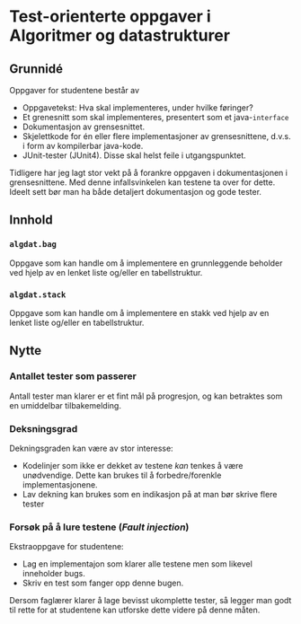 Test-orienterte oppgaver i Algoritmer og datastrukturer
==========================================================

Grunnidé
------------------------------

Oppgaver for studentene består av

- Oppgavetekst: Hva skal implementeres, under hvilke føringer?
- Et grenesnitt som skal implementeres, presentert som et java-`interface`
- Dokumentasjon av grensesnittet.
- Skjelettkode for én eller flere implementasjoner av grensesnittene, d.v.s. i form av kompilerbar java-kode.
- JUnit-tester (JUnit4). Disse skal helst feile i utgangspunktet.

Tidligere har jeg lagt stor vekt på å forankre oppgaven i dokumentasjonen i grensesnittene. Med denne infallsvinkelen kan testene ta over for dette. Ideelt sett bør man ha både detaljert dokumentasjon og gode tester.

Innhold
---------------------------

### `algdat.bag`

Oppgave som kan handle om å implementere en grunnleggende beholder ved hjelp av en lenket liste og/eller en tabellstruktur.

### `algdat.stack`
Oppgave som kan handle om å implementere en stakk ved hjelp av en lenket liste og/eller en tabellstruktur.

Nytte
------------------

### Antallet tester som passerer
Antall tester man klarer er et fint mål på progresjon, og kan betraktes som en umiddelbar tilbakemelding.

### Deksningsgrad
Dekningsgraden kan være av stor interesse:

- Kodelinjer som ikke er dekket av testene *kan* tenkes å være unødvendige. Dette kan brukes til å forbedre/forenkle implementasjonene.
- Lav dekning kan brukes som en indikasjon på at man bør skrive flere tester

### Forsøk på å lure testene (*Fault injection*)

Ekstraoppgave for studentene:

- Lag en implementajon som klarer alle testene men som likevel inneholder bugs.
- Skriv en test som fanger opp denne bugen.

Dersom faglærer klarer å lage bevisst ukomplette tester, så legger man godt til rette for at studentene kan utforske dette videre på denne måten.